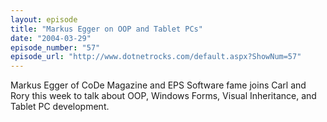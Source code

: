 ```yaml
---
layout: episode
title: "Markus Egger on OOP and Tablet PCs"
date: "2004-03-29"
episode_number: "57"
episode_url: "http://www.dotnetrocks.com/default.aspx?ShowNum=57"
---
```


Markus Egger of CoDe Magazine and EPS Software fame joins Carl and Rory this week to talk about OOP, Windows Forms, Visual Inheritance, and Tablet PC development.
